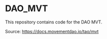 # DAO_MVT
This repository contains code for the DAO MVT.

Source: https://docs.movementdao.io/tao/mvt

